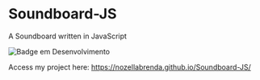# Soundboard-JS
A Soundboard written in JavaScript

![Badge em Desenvolvimento](http://img.shields.io/static/v1?label=STATUS&message=EM%20DESENVOLVIMENTO&color=GREEN&style=for-the-badge)

Access my project here:
https://nozellabrenda.github.io/Soundboard-JS/
